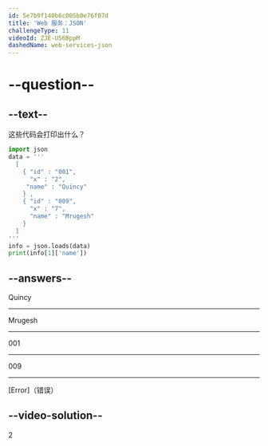 ```yaml
---
id: 5e7b9f140b6c005b0e76f07d
title: 'Web 服务：JSON'
challengeType: 11
videoId: ZJE-U56BppM
dashedName: web-services-json
---
```


# --question--

## --text--

这些代码会打印出什么？

```python
import json
data = '''
  [
    { "id" : "001",
      "x" : "2",
     "name" : "Quincy"
    } ,
    { "id" : "009",
      "x" : "7",
      "name" : "Mrugesh"
    }
  ]
'''
info = json.loads(data)
print(info[1]['name'])
```

## --answers--

Quincy

---

Mrugesh

---

001

---

009

---

[Error]（错误）

## --video-solution--

2

